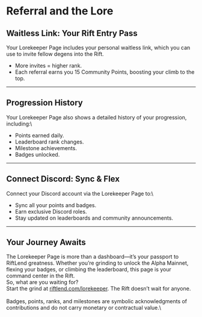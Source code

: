 # Referral and the Lore

## Waitless Link: Your Rift Entry Pass

Your Lorekeeper Page includes your personal waitless link, which you can use to invite fellow degens into the Rift.

* More invites = higher rank.
* Each referral earns you 15 Community Points, boosting your climb to the top.

***

## Progression History

Your Lorekeeper Page also shows a detailed history of your progression, including:\


* Points earned daily.
* Leaderboard rank changes.
* Milestone achievements.
* Badges unlocked.

***

## Connect Discord: Sync & Flex

Connect your Discord account via the Lorekeeper Page to:\


* Sync all your points and badges.
* Earn exclusive Discord roles.
* Stay updated on leaderboards and community announcements.

***

## Your Journey Awaits

The Lorekeeper Page is more than a dashboard—it’s your passport to RiftLend greatness. Whether you’re grinding to unlock the Alpha Mainnet, flexing your badges, or climbing the leaderboard, this page is your command center in the Rift.\
So, what are you waiting for?\
Start the grind at [riftlend.com/lorekeeper](https://riftlend.com/lorekeeper). The Rift doesn’t wait for anyone.\
\
Badges, points, ranks, and milestones are symbolic acknowledgments of contributions and do not carry monetary or contractual value.\
